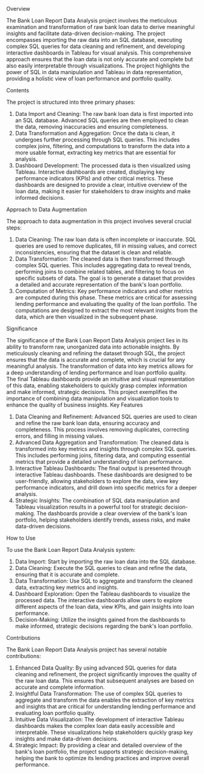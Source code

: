 
Overview

The Bank Loan Report Data Analysis project involves the meticulous examination and transformation of raw bank loan data to derive meaningful insights and facilitate data-driven decision-making. The project encompasses importing the raw data into an SQL database, executing complex SQL queries for data cleaning and refinement, and developing interactive dashboards in Tableau for visual analysis. This comprehensive approach ensures that the loan data is not only accurate and complete but also easily interpretable through visualizations. The project highlights the power of SQL in data manipulation and Tableau in data representation, providing a holistic view of loan performance and portfolio quality.

Contents

The project is structured into three primary phases:
1.	Data Import and Cleaning: The raw bank loan data is first imported into an SQL database. Advanced SQL queries are then employed to clean the data, removing inaccuracies and ensuring completeness.
2.	Data Transformation and Aggregation: Once the data is clean, it undergoes further processing through SQL queries. This includes complex joins, filtering, and computations to transform the data into a more usable format, extracting key metrics that are essential for analysis.
3.	Dashboard Development: The processed data is then visualized using Tableau. Interactive dashboards are created, displaying key performance indicators (KPIs) and other critical metrics. These dashboards are designed to provide a clear, intuitive overview of the loan data, making it easier for stakeholders to draw insights and make informed decisions.

Approach to Data Augmentation

The approach to data augmentation in this project involves several crucial steps:
1.	Data Cleaning: The raw loan data is often incomplete or inaccurate. SQL queries are used to remove duplicates, fill in missing values, and correct inconsistencies, ensuring that the dataset is clean and reliable.
2.	Data Transformation: The cleaned data is then transformed through complex SQL queries. This includes aggregating data to reveal trends, performing joins to combine related tables, and filtering to focus on specific subsets of data. The goal is to generate a dataset that provides a detailed and accurate representation of the bank's loan portfolio.
3.	Computation of Metrics: Key performance indicators and other metrics are computed during this phase. These metrics are critical for assessing lending performance and evaluating the quality of the loan portfolio. The computations are designed to extract the most relevant insights from the data, which are then visualized in the subsequent phase.

Significance

The significance of the Bank Loan Report Data Analysis project lies in its ability to transform raw, unorganized data into actionable insights. By meticulously cleaning and refining the dataset through SQL, the project ensures that the data is accurate and complete, which is crucial for any meaningful analysis. The transformation of data into key metrics allows for a deep understanding of lending performance and loan portfolio quality. The final Tableau dashboards provide an intuitive and visual representation of this data, enabling stakeholders to quickly grasp complex information and make informed, strategic decisions. This project exemplifies the importance of combining data manipulation and visualization tools to enhance the quality of business insights.
Key Features
1.	Data Cleaning and Refinement: Advanced SQL queries are used to clean and refine the raw bank loan data, ensuring accuracy and completeness. This process involves removing duplicates, correcting errors, and filling in missing values.
2.	Advanced Data Aggregation and Transformation: The cleaned data is transformed into key metrics and insights through complex SQL queries. This includes performing joins, filtering data, and computing essential metrics that provide a detailed understanding of loan performance.
3.	Interactive Tableau Dashboards: The final output is presented through interactive Tableau dashboards. These dashboards are designed to be user-friendly, allowing stakeholders to explore the data, view key performance indicators, and drill down into specific metrics for a deeper analysis.
4.	Strategic Insights: The combination of SQL data manipulation and Tableau visualization results in a powerful tool for strategic decision-making. The dashboards provide a clear overview of the bank's loan portfolio, helping stakeholders identify trends, assess risks, and make data-driven decisions.

How to Use

To use the Bank Loan Report Data Analysis system:
1.	Data Import: Start by importing the raw loan data into the SQL database.
2.	Data Cleaning: Execute the SQL queries to clean and refine the data, ensuring that it is accurate and complete.
3.	Data Transformation: Use SQL to aggregate and transform the cleaned data, extracting key metrics and insights.
4.	Dashboard Exploration: Open the Tableau dashboards to visualize the processed data. The interactive dashboards allow users to explore different aspects of the loan data, view KPIs, and gain insights into loan performance.
5.	Decision-Making: Utilize the insights gained from the dashboards to make informed, strategic decisions regarding the bank's loan portfolio.

Contributions

The Bank Loan Report Data Analysis project has several notable contributions:
1.	Enhanced Data Quality: By using advanced SQL queries for data cleaning and refinement, the project significantly improves the quality of the raw loan data. This ensures that subsequent analyses are based on accurate and complete information.
2.	Insightful Data Transformation: The use of complex SQL queries to aggregate and transform the data enables the extraction of key metrics and insights that are critical for understanding lending performance and evaluating loan portfolio quality.
3.	Intuitive Data Visualization: The development of interactive Tableau dashboards makes the complex loan data easily accessible and interpretable. These visualizations help stakeholders quickly grasp key insights and make data-driven decisions.
4.	Strategic Impact: By providing a clear and detailed overview of the bank's loan portfolio, the project supports strategic decision-making, helping the bank to optimize its lending practices and improve overall performance.

